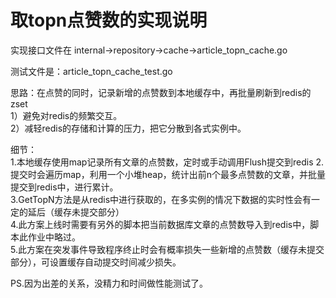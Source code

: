 # 取topn点赞数的实现说明

实现接口文件在 internal->repository->cache->article_topn_cache.go  

测试文件是：article_topn_cache_test.go  

思路：在点赞的同时，记录新增的点赞数到本地缓存中，再批量刷新到redis的zset   
1）避免对redis的频繁交互。     
2）减轻redis的存储和计算的压力，把它分散到各式实例中。     

细节：  
1.本地缓存使用map记录所有文章的点赞数，定时或手动调用Flush提交到redis
2.提交时会遍历map，利用一个小堆heap，统计出前n个最多点赞数的文章，并批量提交到redis中，进行累计。  
3.GetTopN方法是从redis中进行获取的，在多实例的情况下数据的实时性会有一定的延后（缓存未提交部分）  
4.此方案上线时需要有另外的脚本把当前数据库文章的点赞数导入到redis中，脚本此作业中略过。  
5.此方案在突发事件导致程序终止时会有概率损失一些新增的点赞数（缓存未提交部分），可设置缓存自动提交时间减少损失。  

PS.因为出差的关系，没精力和时间做性能测试了。
